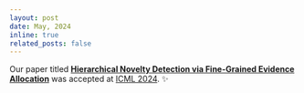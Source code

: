 ```yaml
---
layout: post
date: May, 2024
inline: true
related_posts: false
---
```


Our paper titled [<b>Hierarchical Novelty Detection via Fine-Grained Evidence Allocation</b>](https://openreview.net/pdf?id=KfN76nAcOO) was accepted at [ICML 2024](https://icml.cc/virtual/2024/poster/34333). :sparkles: